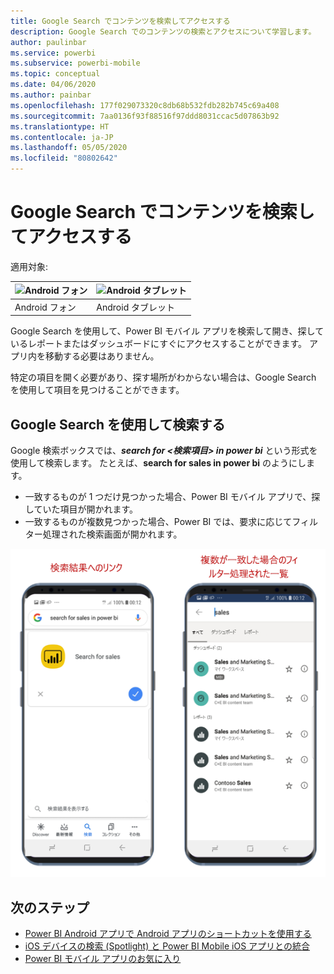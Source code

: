 ```yaml
---
title: Google Search でコンテンツを検索してアクセスする
description: Google Search でのコンテンツの検索とアクセスについて学習します。
author: paulinbar
ms.service: powerbi
ms.subservice: powerbi-mobile
ms.topic: conceptual
ms.date: 04/06/2020
ms.author: painbar
ms.openlocfilehash: 177f029073320c8db68b532fdb282b745c69a408
ms.sourcegitcommit: 7aa0136f93f88516f97ddd8031ccac5d07863b92
ms.translationtype: HT
ms.contentlocale: ja-JP
ms.lasthandoff: 05/05/2020
ms.locfileid: "80802642"
---
```

# <a name="find-and-access-your-content-with-google-search"></a>Google Search でコンテンツを検索してアクセスする

適用対象:

| ![Android フォン](./media/mobile-app-find-access-google-search/android-logo-40-px.png) | ![Android タブレット](./media/mobile-app-find-access-google-search/android-logo-40-px.png) |
|:--- |:--- |
| Android フォン |Android タブレット |

Google Search を使用して、Power BI モバイル アプリを検索して開き、探しているレポートまたはダッシュボードにすぐにアクセスすることができます。 アプリ内を移動する必要はありません。

特定の項目を開く必要があり、探す場所がわからない場合は、Google Search を使用して項目を見つけることができます。

## <a name="search-using-google-search"></a>Google Search を使用して検索する

Google 検索ボックスでは、***search for &lt;検索項目&gt; in power bi*** という形式を使用して検索します。 たとえば、**search for sales in power bi** のようにします。

* 一致するものが 1 つだけ見つかった場合、Power BI モバイル アプリで、探していた項目が開かれます。
* 一致するものが複数見つかった場合、Power BI では、要求に応じてフィルター処理された検索画面が開かれます。

![Android 用 Power BI モバイル アプリでの Google Search の結果](media/mobile-app-find-access-google-search/mobile-google-search.png)

## <a name="next-steps"></a>次のステップ
* [Power BI Android アプリで Android アプリのショートカットを使用する](mobile-app-quick-access-shortcuts.md)
* [iOS デバイスの検索 (Spotlight) と Power BI Mobile iOS アプリとの統合](mobile-apps-ios-search-integration.md)
* [Power BI モバイル アプリのお気に入り](mobile-apps-favorites.md)
